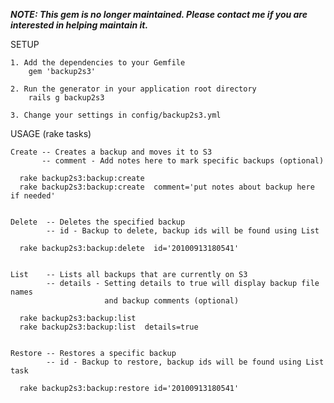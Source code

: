 
***NOTE: This gem is no longer maintained. Please contact me if you are interested in helping maintain it.***

SETUP

    1. Add the dependencies to your Gemfile
        gem 'backup2s3'

    2. Run the generator in your application root directory
        rails g backup2s3

    3. Change your settings in config/backup2s3.yml



USAGE (rake tasks)


    Create -- Creates a backup and moves it to S3
           -- comment - Add notes here to mark specific backups (optional)

      rake backup2s3:backup:create
      rake backup2s3:backup:create  comment='put notes about backup here if needed'


    Delete  -- Deletes the specified backup
            -- id - Backup to delete, backup ids will be found using List

      rake backup2s3:backup:delete  id='20100913180541'


    List    -- Lists all backups that are currently on S3
            -- details - Setting details to true will display backup file names
                         and backup comments (optional)

      rake backup2s3:backup:list
      rake backup2s3:backup:list  details=true


    Restore -- Restores a specific backup
            -- id - Backup to restore, backup ids will be found using List task

      rake backup2s3:backup:restore id='20100913180541'
